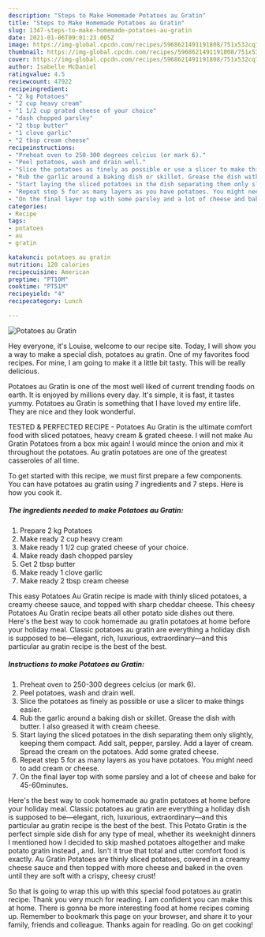 ```yaml
---
description: "Steps to Make Homemade Potatoes au Gratin"
title: "Steps to Make Homemade Potatoes au Gratin"
slug: 1347-steps-to-make-homemade-potatoes-au-gratin
date: 2021-01-06T09:01:23.005Z
image: https://img-global.cpcdn.com/recipes/5968621491191808/751x532cq70/potatoes-au-gratin-recipe-main-photo.jpg
thumbnail: https://img-global.cpcdn.com/recipes/5968621491191808/751x532cq70/potatoes-au-gratin-recipe-main-photo.jpg
cover: https://img-global.cpcdn.com/recipes/5968621491191808/751x532cq70/potatoes-au-gratin-recipe-main-photo.jpg
author: Isabelle McDaniel
ratingvalue: 4.5
reviewcount: 47922
recipeingredient:
- "2 kg Potatoes"
- "2 cup heavy cream"
- "1 1/2 cup grated cheese of your choice"
- "dash chopped parsley"
- "2 tbsp butter"
- "1 clove garlic"
- "2 tbsp cream cheese"
recipeinstructions:
- "Preheat oven to 250-300 degrees celcius (or mark 6)."
- "Peel potatoes, wash and drain well."
- "Slice the potatoes as finely as possible or use a slicer to make things easier."
- "Rub the garlic around a baking dish or skillet. Grease the dish with butter. I also greased it with cream cheese."
- "Start laying the sliced potatoes in the dish separating them only slightly, keeping them compact. Add salt, pepper, parsley. Add a layer of cream. Spread the cream on the potatoes. Add some grated cheese."
- "Repeat step 5 for as many layers as you have potatoes. You might need to add cream or cheese."
- "On the final layer top with some parsley and a lot of cheese and bake for 45-60minutes."
categories:
- Recipe
tags:
- potatoes
- au
- gratin

katakunci: potatoes au gratin 
nutrition: 120 calories
recipecuisine: American
preptime: "PT10M"
cooktime: "PT51M"
recipeyield: "4"
recipecategory: Lunch

---
```



![Potatoes au Gratin](https://img-global.cpcdn.com/recipes/5968621491191808/751x532cq70/potatoes-au-gratin-recipe-main-photo.jpg)

Hey everyone, it's Louise, welcome to our recipe site. Today, I will show you a way to make a special dish, potatoes au gratin. One of my favorites food recipes. For mine, I am going to make it a little bit tasty. This will be really delicious.

Potatoes au Gratin is one of the most well liked of current trending foods on earth. It is enjoyed by millions every day. It's simple, it is fast, it tastes yummy. Potatoes au Gratin is something that I have loved my entire life. They are nice and they look wonderful.

TESTED &amp; PERFECTED RECIPE - Potatoes Au Gratin is the ultimate comfort food with sliced potatoes, heavy cream &amp; grated cheese. I will not make Au Gratin Potatoes from a box mix again! I would mince the onion and mix it throughout the potatoes. Au gratin potatoes are one of the greatest casseroles of all time.


To get started with this recipe, we must first prepare a few components. You can have potatoes au gratin using 7 ingredients and 7 steps. Here is how you cook it.

<!--inarticleads1-->

##### The ingredients needed to make Potatoes au Gratin:

1. Prepare 2 kg Potatoes
1. Make ready 2 cup heavy cream
1. Make ready 1 1/2 cup grated cheese of your choice.
1. Make ready dash chopped parsley
1. Get 2 tbsp butter
1. Make ready 1 clove garlic
1. Make ready 2 tbsp cream cheese


This easy Potatoes Au Gratin recipe is made with thinly sliced potatoes, a creamy cheese sauce, and topped with sharp cheddar cheese. This cheesy Potatoes Au Gratin recipe beats all other potato side dishes out there. Here&#39;s the best way to cook homemade au gratin potatoes at home before your holiday meal. Classic potatoes au gratin are everything a holiday dish is supposed to be—elegant, rich, luxurious, extraordinary—and this particular au gratin recipe is the best of the best. 

<!--inarticleads2-->

##### Instructions to make Potatoes au Gratin:

1. Preheat oven to 250-300 degrees celcius (or mark 6).
1. Peel potatoes, wash and drain well.
1. Slice the potatoes as finely as possible or use a slicer to make things easier.
1. Rub the garlic around a baking dish or skillet. Grease the dish with butter. I also greased it with cream cheese.
1. Start laying the sliced potatoes in the dish separating them only slightly, keeping them compact. Add salt, pepper, parsley. Add a layer of cream. Spread the cream on the potatoes. Add some grated cheese.
1. Repeat step 5 for as many layers as you have potatoes. You might need to add cream or cheese.
1. On the final layer top with some parsley and a lot of cheese and bake for 45-60minutes.


Here&#39;s the best way to cook homemade au gratin potatoes at home before your holiday meal. Classic potatoes au gratin are everything a holiday dish is supposed to be—elegant, rich, luxurious, extraordinary—and this particular au gratin recipe is the best of the best. This Potato Gratin is the perfect simple side dish for any type of meal, whether its weeknight dinners I mentioned how I decided to skip mashed potatoes altogether and make potato gratin instead , and. Isn&#39;t it true that total and utter comfort food is exactly. Au Gratin Potatoes are thinly sliced potatoes, covered in a creamy cheese sauce and then topped with more cheese and baked in the oven until they are soft with a crispy, cheesy crust! 

So that is going to wrap this up with this special food potatoes au gratin recipe. Thank you very much for reading. I am confident you can make this at home. There is gonna be more interesting food at home recipes coming up. Remember to bookmark this page on your browser, and share it to your family, friends and colleague. Thanks again for reading. Go on get cooking!
